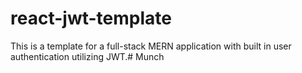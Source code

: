 # react-jwt-template

This is a template for a full-stack MERN application with built in user authentication utilizing JWT.# Munch
